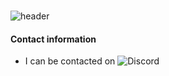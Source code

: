 # 


![header](https://capsule-render.vercel.app/api?type=wave&color=auto&height=300&section=header&text=TRNEEDANAME&fontSize=90)


#### Contact information

- I can be contacted on ![Discord](https://img.shields.io/badge/Discord-%235865F2.svg?style=for-the-badge&logo=discord&logoColor=white)
